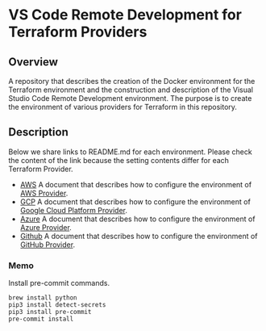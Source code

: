 # VS Code Remote Development for Terraform Providers

## Overview

A repository that describes the creation of the Docker environment for the Terraform environment and the construction and description of the Visual Studio Code Remote Development environment.
The purpose is to create the environment of various providers for Terraform in this repository.

## Description

Below we share links to README.md for each environment.
Please check the content of the link because the setting contents differ for each Terraform Provider.

- [AWS](env/aws/README.md)
  A document that describes how to configure the environment of [AWS Provider](https://www.terraform.io/docs/providers/aws/index.html).
- [GCP](env/gcp/README.md)
  A document that describes how to configure the environment of [Google Cloud Platform Provider](https://www.terraform.io/docs/providers/google/index.html).
- [Azure](env/azure/README.md)
  A document that describes how to configure the environment of [Azure Provider](https://www.terraform.io/docs/providers/azurerm/index.html).
- [Github](env/github/README.md)
  A document that describes how to configure the environment of [GitHub Provider](https://www.terraform.io/docs/providers/github/index.html).

### Memo

Install pre-commit commands.

```
brew install python
pip3 install detect-secrets
pip3 install pre-commit
pre-commit install
```
